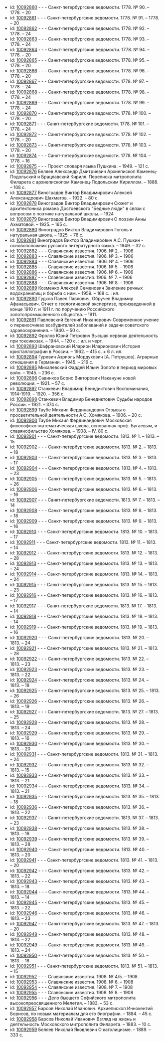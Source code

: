 <ul>
<li>id: <a href="http://books.e-heritage.ru/book/10092860">10092860</a>	- - - Санкт-петербургские ведомости. 1778. № 90. – 1778. – 20</li>
<li>id: <a href="http://books.e-heritage.ru/book/10092861">10092861</a>	- - - Санкт-петербургские ведомости. 1778. № 91. – 1778. – 20</li>
<li>id: <a href="http://books.e-heritage.ru/book/10092862">10092862</a>	- - - Санкт-петербургские ведомости. 1778. № 92. – 1778. – 24</li>
<li>id: <a href="http://books.e-heritage.ru/book/10092863">10092863</a>	- - - Санкт-петербургские ведомости. 1778. № 93. – 1778. – 24</li>
<li>id: <a href="http://books.e-heritage.ru/book/10092864">10092864</a>	- - - Санкт-петербургские ведомости. 1778. № 94. – 1778. – 20</li>
<li>id: <a href="http://books.e-heritage.ru/book/10092865">10092865</a>	- - - Санкт-петербургские ведомости. 1778. № 95. – 1778. – 20</li>
<li>id: <a href="http://books.e-heritage.ru/book/10092866">10092866</a>	- - - Санкт-петербургские ведомости. 1778. № 96. – 1778. – 20</li>
<li>id: <a href="http://books.e-heritage.ru/book/10092867">10092867</a>	- - - Санкт-петербургские ведомости. 1778. № 97. – 1778. – 24</li>
<li>id: <a href="http://books.e-heritage.ru/book/10092868">10092868</a>	- - - Санкт-петербургские ведомости. 1778. № 98. – 1778. – 24</li>
<li>id: <a href="http://books.e-heritage.ru/book/10092869">10092869</a>	- - - Санкт-петербургские ведомости. 1778. № 99. – 1778. – 24</li>
<li>id: <a href="http://books.e-heritage.ru/book/10092870">10092870</a>	- - - Санкт-петербургские ведомости. 1778. № 100. – 1778. – 20</li>
<li>id: <a href="http://books.e-heritage.ru/book/10092871">10092871</a>	- - - Санкт-петербургские ведомости. 1778. № 101. – 1778. – 24</li>
<li>id: <a href="http://books.e-heritage.ru/book/10092872">10092872</a>	- - - Санкт-петербургские ведомости. 1778. № 102. – 1778. – 20</li>
<li>id: <a href="http://books.e-heritage.ru/book/10092873">10092873</a>	- - - Санкт-петербургские ведомости. 1778. № 103. – 1778. – 20</li>
<li>id: <a href="http://books.e-heritage.ru/book/10092874">10092874</a>	- - - Санкт-петербургские ведомости. 1778. № 104. – 1778. – 16</li>
<li>id: <a href="http://books.e-heritage.ru/book/10092875">10092875</a>	- - - Проект словаря языка Пушкина. – 1949. – 121 с.</li>
<li>id: <a href="http://books.e-heritage.ru/book/10092876">10092876</a>	Беляев Александр Дмитриевич Архиепископ Каменец-Подольский и Брацлавский Кирилл. Переписка митрополита Филарета с архиепископом Каменец-Подольским Кириллом. – 1888. – 108 с.</li>
<li>id: <a href="http://books.e-heritage.ru/book/10092877">10092877</a>	Виноградов Виктор Владимирович Алексей Александрович Шахматов. – 1922. – 80 с.</li>
<li>id: <a href="http://books.e-heritage.ru/book/10092878">10092878</a>	Виноградов Виктор Владимирович Сюжет и архитектоника романа Достоевского "Бедные люди" в связи с вопросом о поэтике натуральной школы. – 1924</li>
<li>id: <a href="http://books.e-heritage.ru/book/10092879">10092879</a>	Виноградов Виктор Владимирович О поэзии Анны Ахматовой. – 1925. – 165 с.</li>
<li>id: <a href="http://books.e-heritage.ru/book/10092880">10092880</a>	Виноградов Виктор Владимирович Гоголь и натуральная школа. – 1925. – 76 с.</li>
<li>id: <a href="http://books.e-heritage.ru/book/10092881">10092881</a>	Виноградов Виктор Владимирович А.С. Пушкин - основоположник русского литературного языка. – 1949. – 32 с.</li>
<li>id: <a href="http://books.e-heritage.ru/book/10092882">10092882</a>	- - - Славянские известия. 1906. № 2. – 1906</li>
<li>id: <a href="http://books.e-heritage.ru/book/10092883">10092883</a>	- - - Славянские известия. 1906. № 3. – 1906</li>
<li>id: <a href="http://books.e-heritage.ru/book/10092884">10092884</a>	- - - Славянские известия. 1906. № 4. – 1906</li>
<li>id: <a href="http://books.e-heritage.ru/book/10092885">10092885</a>	- - - Славянские известия. 1906. № 5. – 1906</li>
<li>id: <a href="http://books.e-heritage.ru/book/10092886">10092886</a>	- - - Славянские известия. 1906. № 6. – 1906</li>
<li>id: <a href="http://books.e-heritage.ru/book/10092887">10092887</a>	- - - Славянские известия. 1906. № 7. – 1906</li>
<li>id: <a href="http://books.e-heritage.ru/book/10092888">10092888</a>	- - - Славянские известия. 1906. № 8. – 1906</li>
<li>id: <a href="http://books.e-heritage.ru/book/10092889">10092889</a>	Козменко Алексей Семенович Заиление речных водохранилищ и борьба с ним. – 1959. – 168 с. : ил.</li>
<li>id: <a href="http://books.e-heritage.ru/book/10092890">10092890</a>	Гудков Павел Павлович, Обручев Владимир Афанасьевич. Отчет о геологической экспертизе, произведенной в конце 1910 г. и 1911 г. по поручению Российского золотопромышленного общества. – 1911.</li>
<li>id: <a href="http://books.e-heritage.ru/book/10092891">10092891</a>	Павловский Евгений Никанорович Современное учение о переносчиках возбудителей заболеваний и задачи советского здравоохранения. – 1940. – 50 с.</li>
<li>id: <a href="http://books.e-heritage.ru/book/10092892">10092892</a>	Фролов Юрий Петрович Высшая нервная деятельность при токсикозах. – 1944. – 120 с. : ил. и черт.</li>
<li>id: <a href="http://books.e-heritage.ru/book/10092893">10092893</a>	Шафрановский Иларион Иларионович История кристаллографии в России. – 1962. – 415 с. + 6 л. ил.</li>
<li>id: <a href="http://books.e-heritage.ru/book/10092894">10092894</a>	Гуревич Азриэль Мордухович [А. Петрушов]. Аграрные отношения в Германии. – 1945. – 216 с.</li>
<li>id: <a href="http://books.e-heritage.ru/book/10092895">10092895</a>	Михалевский Фаддей Ильич Золото в период мировых войн. – 1945. – 236 с.</li>
<li>id: <a href="http://books.e-heritage.ru/book/10092896">10092896</a>	Савинков Борис Викторович Накануне новой революции. – 1921. – 57 с.</li>
<li>id: <a href="http://books.e-heritage.ru/book/10092897">10092897</a>	Станкевич Владимир Бенедиктович Воспоминания, 1914-1919. – 1920. – 356 с.</li>
<li>id: <a href="http://books.e-heritage.ru/book/10092898">10092898</a>	Станкевич Владимир Бенедиктович Судьбы народов России. – 1921. – 374 с.</li>
<li>id: <a href="http://books.e-heritage.ru/book/10092899">10092899</a>	Таубе Михаил Фердинандович Отзывы о просветительной деятельности А.С. Хомякова. – 1906. – 20 с.</li>
<li>id: <a href="http://books.e-heritage.ru/book/10092900">10092900</a>	Таубе Михаил Фердинандович Московская философско-математическая школа, основанная проф. Бугаевым, и славянофильство Хомякова. – 1908. – IV, 80 с.</li>
<li>id: <a href="http://books.e-heritage.ru/book/10092901">10092901</a>	- - - Санкт-петербургские ведомости. 1813. № 1. – 1813. – 15</li>
<li>id: <a href="http://books.e-heritage.ru/book/10092902">10092902</a>	- - - Санкт-петербургские ведомости. 1813. № 2. – 1813. – 18</li>
<li>id: <a href="http://books.e-heritage.ru/book/10092903">10092903</a>	- - - Санкт-петербургские ведомости. 1813. № 3. – 1813. – 17</li>
<li>id: <a href="http://books.e-heritage.ru/book/10092904">10092904</a>	- - - Санкт-петербургские ведомости. 1813. № 4. – 1813. – 23</li>
<li>id: <a href="http://books.e-heritage.ru/book/10092905">10092905</a>	- - - Санкт-петербургские ведомости. 1813. № 5. – 1813. – 26</li>
<li>id: <a href="http://books.e-heritage.ru/book/10092906">10092906</a>	- - - Санкт-петербургские ведомости. 1813. № 6. – 1813. – 16</li>
<li>id: <a href="http://books.e-heritage.ru/book/10092907">10092907</a>	- - - Санкт-петербургские ведомости. 1813. № 7. – 1813. – 14</li>
<li>id: <a href="http://books.e-heritage.ru/book/10092908">10092908</a>	- - - Санкт-петербургские ведомости. 1813. № 8. – 1813. – 18</li>
<li>id: <a href="http://books.e-heritage.ru/book/10092909">10092909</a>	- - - Санкт-петербургские ведомости. 1813. № 9. – 1813. – 16</li>
<li>id: <a href="http://books.e-heritage.ru/book/10092910">10092910</a>	- - - Санкт-петербургские ведомости. 1813. № 10. – 1813. – 17</li>
<li>id: <a href="http://books.e-heritage.ru/book/10092911">10092911</a>	- - - Санкт-петербургские ведомости. 1813. № 11. – 1813. – 14</li>
<li>id: <a href="http://books.e-heritage.ru/book/10092912">10092912</a>	- - - Санкт-петербургские ведомости. 1813. № 12. – 1813. – 28</li>
<li>id: <a href="http://books.e-heritage.ru/book/10092913">10092913</a>	- - - Санкт-петербургские ведомости. 1813. № 13. – 1813. – 24</li>
<li>id: <a href="http://books.e-heritage.ru/book/10092914">10092914</a>	- - - Санкт-петербургские ведомости. 1813. № 14. – 1813. – 24</li>
<li>id: <a href="http://books.e-heritage.ru/book/10092915">10092915</a>	- - - Санкт-петербургские ведомости. 1813. № 15. – 1813. – 23</li>
<li>id: <a href="http://books.e-heritage.ru/book/10092916">10092916</a>	- - - Санкт-петербургские ведомости. 1813. № 16. – 1813. – 17</li>
<li>id: <a href="http://books.e-heritage.ru/book/10092917">10092917</a>	- - - Санкт-петербургские ведомости. 1813. № 17. – 1813. – 14</li>
<li>id: <a href="http://books.e-heritage.ru/book/10092918">10092918</a>	- - - Санкт-петербургские ведомости. 1813. № 18. – 1813. – 14</li>
<li>id: <a href="http://books.e-heritage.ru/book/10092919">10092919</a>	- - - Санкт-петербургские ведомости. 1813. № 19. – 1813. – 16</li>
<li>id: <a href="http://books.e-heritage.ru/book/10092920">10092920</a>	- - - Санкт-петербургские ведомости. 1813. № 20. – 1813. – 24</li>
<li>id: <a href="http://books.e-heritage.ru/book/10092921">10092921</a>	- - - Санкт-петербургские ведомости. 1813. № 21. – 1813. – 28</li>
<li>id: <a href="http://books.e-heritage.ru/book/10092922">10092922</a>	- - - Санкт-петербургские ведомости. 1813. № 22. – 1813. – 23</li>
<li>id: <a href="http://books.e-heritage.ru/book/10092923">10092923</a>	- - - Санкт-петербургские ведомости. 1813. № 23. – 1813. – 22</li>
<li>id: <a href="http://books.e-heritage.ru/book/10092924">10092924</a>	- - - Санкт-петербургские ведомости. 1813. № 24. – 1813. – 18</li>
<li>id: <a href="http://books.e-heritage.ru/book/10092925">10092925</a>	- - - Санкт-петербургские ведомости. 1813. № 25. – 1813. – 26</li>
<li>id: <a href="http://books.e-heritage.ru/book/10092926">10092926</a>	- - - Санкт-петербургские ведомости. 1813. № 26. – 1813. – 19</li>
<li>id: <a href="http://books.e-heritage.ru/book/10092927">10092927</a>	- - - Санкт-петербургские ведомости. 1813. № 27. – 1813. – 25</li>
<li>id: <a href="http://books.e-heritage.ru/book/10092928">10092928</a>	- - - Санкт-петербургские ведомости. 1813. № 28. – 1813. – 24</li>
<li>id: <a href="http://books.e-heritage.ru/book/10092929">10092929</a>	- - - Санкт-петербургские ведомости. 1813. № 29. – 1813. – 16</li>
<li>id: <a href="http://books.e-heritage.ru/book/10092930">10092930</a>	- - - Санкт-петербургские ведомости. 1813. № 30. – 1813. – 20</li>
<li>id: <a href="http://books.e-heritage.ru/book/10092931">10092931</a>	- - - Санкт-петербургские ведомости. 1813. № 31. – 1813. – 24</li>
<li>id: <a href="http://books.e-heritage.ru/book/10092932">10092932</a>	- - - Санкт-петербургские ведомости. 1813. № 32. – 1813. – 15</li>
<li>id: <a href="http://books.e-heritage.ru/book/10092933">10092933</a>	- - - Санкт-петербургские ведомости. 1813. № 33. – 1813. – 21</li>
<li>id: <a href="http://books.e-heritage.ru/book/10092934">10092934</a>	- - - Санкт-петербургские ведомости. 1813. № 34. – 1813. – 21</li>
<li>id: <a href="http://books.e-heritage.ru/book/10092935">10092935</a>	- - - Санкт-петербургские ведомости. 1813. № 35. – 1813. – 18</li>
<li>id: <a href="http://books.e-heritage.ru/book/10092936">10092936</a>	- - - Санкт-петербургские ведомости. 1813. № 36. – 1813. – 22</li>
<li>id: <a href="http://books.e-heritage.ru/book/10092937">10092937</a>	- - - Санкт-петербургские ведомости. 1813. № 37. – 1813. – 23</li>
<li>id: <a href="http://books.e-heritage.ru/book/10092938">10092938</a>	- - - Санкт-петербургские ведомости. 1813. № 38. – 1813. – 16</li>
<li>id: <a href="http://books.e-heritage.ru/book/10092939">10092939</a>	- - - Санкт-петербургские ведомости. 1813. № 39. – 1813. – 28</li>
<li>id: <a href="http://books.e-heritage.ru/book/10092940">10092940</a>	- - - Санкт-петербургские ведомости. 1813. № 40. – 1813. – 20</li>
<li>id: <a href="http://books.e-heritage.ru/book/10092941">10092941</a>	- - - Санкт-петербургские ведомости. 1813. № 41. – 1813. – 20</li>
<li>id: <a href="http://books.e-heritage.ru/book/10092942">10092942</a>	- - - Санкт-петербургские ведомости. 1813. № 42. – 1813. – 22</li>
<li>id: <a href="http://books.e-heritage.ru/book/10092943">10092943</a>	- - - Санкт-петербургские ведомости. 1813. № 43. – 1813. – 18</li>
<li>id: <a href="http://books.e-heritage.ru/book/10092944">10092944</a>	- - - Санкт-петербургские ведомости. 1813. № 44. – 1813. – 14</li>
<li>id: <a href="http://books.e-heritage.ru/book/10092945">10092945</a>	- - - Санкт-петербургские ведомости. 1813. № 45. – 1813. – 22</li>
<li>id: <a href="http://books.e-heritage.ru/book/10092946">10092946</a>	- - - Санкт-петербургские ведомости. 1813. № 46. – 1813. – 23</li>
<li>id: <a href="http://books.e-heritage.ru/book/10092947">10092947</a>	- - - Санкт-петербургские ведомости. 1813. № 47. – 1813. – 20</li>
<li>id: <a href="http://books.e-heritage.ru/book/10092948">10092948</a>	- - - Санкт-петербургские ведомости. 1813. № 48. – 1813. – 22</li>
<li>id: <a href="http://books.e-heritage.ru/book/10092949">10092949</a>	- - - Санкт-петербургские ведомости. 1813. № 49. – 1813. – 24</li>
<li>id: <a href="http://books.e-heritage.ru/book/10092950">10092950</a>	- - - Санкт-петербургские ведомости. 1813. № 50. – 1813. – 18</li>
<li>id: <a href="http://books.e-heritage.ru/book/10092951">10092951</a>	- - - Санкт-петербургские ведомости. 1813. № 51. – 1813. – 15</li>
<li>id: <a href="http://books.e-heritage.ru/book/10092952">10092952</a>	- - - Славянские известия. 1908. № 4/5. – 1908</li>
<li>id: <a href="http://books.e-heritage.ru/book/10092953">10092953</a>	- - - Славянские известия. 1908. № 6. – 1908</li>
<li>id: <a href="http://books.e-heritage.ru/book/10092954">10092954</a>	- - - Славянские известия. 1908. № 7. – 1908</li>
<li>id: <a href="http://books.e-heritage.ru/book/10092955">10092955</a>	- - - Славянские известия. 1908. № 8. – 1908</li>
<li>id: <a href="http://books.e-heritage.ru/book/10092956">10092956</a>	- - - Дело бывшего Софийского митрополита высокопреосвященного Мелетия. – 1883. – 53 с.</li>
<li>id: <a href="http://books.e-heritage.ru/book/10092957">10092957</a>	Барсов Николай Иванович. Архиепископ Иннокентий Борисов, по новым материалам для его биографии. – 1884. – 45 с.</li>
<li>id: <a href="http://books.e-heritage.ru/book/10092958">10092958</a>	Барсов Николай Иванович Взгляд на жизнь и деятельность Московского митрополита Филарета. – 1883. – 10 с.</li>
<li>id: <a href="http://books.e-heritage.ru/book/10092959">10092959</a>	Беляев Николай Яковлевич О католицизме. – 1889. – 333 с.</li>
</ul>
